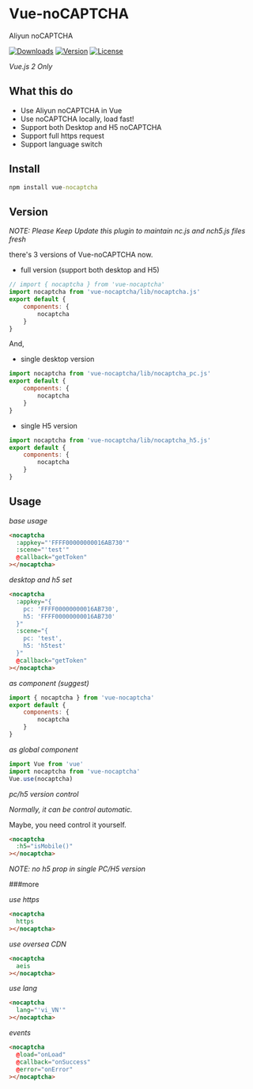 # Vue-noCAPTCHA

Aliyun noCAPTCHA

<a href="https://npmcharts.com/compare/vue-nocaptcha?minimal=true"><img src="https://img.shields.io/npm/dm/vue-nocaptcha.svg" alt="Downloads"></a>
<a href="https://www.npmjs.com/package/vue-nocaptcha"><img src="https://img.shields.io/npm/v/vue-nocaptcha.svg" alt="Version"></a>
<a href="https://www.npmjs.com/package/vue-nocaptcha"><img src="https://img.shields.io/npm/l/vue-nocaptcha.svg" alt="License"></a>

*Vue.js 2 Only*

## What this do

* Use Aliyun noCAPTCHA in Vue
* Use noCAPTCHA locally, load fast!
* Support both Desktop and H5 noCAPTCHA
* Support full https request
* Support language switch

## Install
```cmd
npm install vue-nocaptcha
```

## Version

*NOTE: Please Keep Update this plugin to maintain nc.js and nch5.js files fresh*

there's 3 versions of Vue-noCAPTCHA now.

* full version (support both desktop and H5)

```js
// import { nocaptcha } from 'vue-nocaptcha'
import nocaptcha from 'vue-nocaptcha/lib/nocaptcha.js'
export default {
    components: {
        nocaptcha
    }
}
```

And,

* single desktop version

```js
import nocaptcha from 'vue-nocaptcha/lib/nocaptcha_pc.js'
export default {
    components: {
        nocaptcha
    }
}
```

* single H5 version

```js
import nocaptcha from 'vue-nocaptcha/lib/nocaptcha_h5.js'
export default {
    components: {
        nocaptcha
    }
}
```

## Usage

*base usage*

```html
<nocaptcha
  :appkey="'FFFF00000000016AB730'"
  :scene="'test'"
  @callback="getToken"
></nocaptcha>
```

*desktop and h5 set*
```html
<nocaptcha
  :appkey="{
    pc: 'FFFF00000000016AB730',
    h5: 'FFFF00000000016AB730'
  }"
  :scene="{
    pc: 'test',
    h5: 'h5test'
  }"
  @callback="getToken"
></nocaptcha>
```

*as component (suggest)*

```js
import { nocaptcha } from 'vue-nocaptcha'
export default {
    components: {
        nocaptcha
    }
}
```

*as global component*

```js
import Vue from 'vue'
import nocaptcha from 'vue-nocaptcha'
Vue.use(nocaptcha)
```

*pc/h5 version control*

*Normally, it can be control automatic.*

Maybe, you need control it yourself.

```html
<nocaptcha
  :h5="isMobile()"
></nocaptcha>
```

*NOTE: no h5 prop in single PC/H5 version*

###more

*use https*

```html
<nocaptcha
  https
></nocaptcha>
```

*use oversea CDN*

```html
<nocaptcha
  aeis
></nocaptcha>
```

*use lang*

```html
<nocaptcha
  lang="'vi_VN'"
></nocaptcha>
```

*events*

```html
<nocaptcha
  @load="onLoad"
  @callback="onSuccess"
  @error="onError"
></nocaptcha>
```
